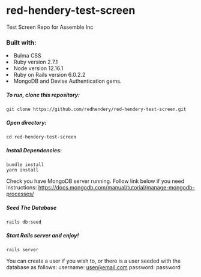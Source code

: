 # red-hendery-test-screen
Test Screen Repo for Assemble Inc

<h3>Built with:</h3>

<li>Bulma CSS</li>
<li>Ruby version 2.7.1</li>
<li>Node version 12.16.1</li>
<li>Ruby on Rails version 6.0.2.2</li>
<li>MongoDB and Devise Authentication gems.</li>

<h5>To run, clone this repository:</h5>
<pre><code>git clone https://github.com/redhendery/red-hendery-test-screen.git</pre></code>

<h5>Open directory:</h5>
<pre><code>cd red-hendery-test-screen</pre></code>

<h5>Install Dependencies:</h5>
<pre><code>bundle install
yarn install</pre></code>

Check you have MongoDB server running. Follow link below if you need instructions:
https://docs.mongodb.com/manual/tutorial/manage-mongodb-processes/

<h5>Seed The Database</h5>
<pre><code>rails db:seed</pre></code>

<h5>Start Rails server and enjoy!</h5>
<pre><code>rails server</pre></code>


You can create a user if you wish to, or there is a user seeded with the database as follows:
username: user@email.com
password: password
